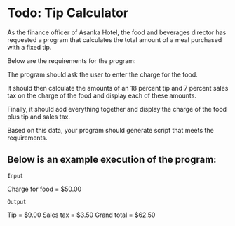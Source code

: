 # Todo: Tip Calculator

As the finance officer of Asanka Hotel, the food and beverages director has requested a program that calculates the total amount of a meal purchased with a fixed tip. 

Below are the requirements for the program:



The program should ask the user to enter the charge for the food.

It should then calculate the amounts of an 18 percent tip and 7 percent sales tax on the charge of the food and display each of these amounts.

Finally, it should add everything together and display the charge of the food plus tip and sales tax.

Based on this data, your program should generate script that meets the requirements. 

## Below is an example execution of the program:

`Input`

Charge for food = $50.00

`Output`

Tip = $9.00
Sales tax = $3.50
Grand total = $62.50